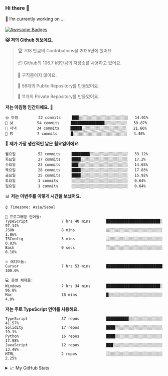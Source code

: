 ### Hi there 👋 
🔭 I’m currently working on ... </br></br>
[![Awesome Badges](https://img.shields.io/badge/Introduce-EN-green.svg)](https://github.com/tlatkdgus1/tlatkdgus1/blob/main/README.md.en)

<!--START_SECTION:waka-->
**🐱 저의 Github 정보에요.** 

> 🏆 708 만큼의 Contributions을 2025년에 했어요
 > 
> 📦 Github의 106.7 kB만큼의 저장소를 사용하고 있어요. 
 > 
> 🚫 구직중이지 않아요.
 > 
> 📜 58개의 Public Repository를 만들었어요. 
 > 
> 🔑 11개의 Private Repository를 만들었어요.  

**저는 아침형 인간이에요. 🐤** 

```text
🌞 아침         22 commits     ███░░░░░░░░░░░░░░░░░░░░░░   14.01% 
🌆 낮　         94 commits     ███████████████░░░░░░░░░░   59.87% 
🌃 저녁         34 commits     █████░░░░░░░░░░░░░░░░░░░░   21.66% 
🌙 밤　         7 commits      █░░░░░░░░░░░░░░░░░░░░░░░░   4.46%

```
📅 **제가 가장 생산적인 날은 월요일이에요.** 

```text
월요일          52 commits     ████████░░░░░░░░░░░░░░░░░   33.12% 
화요일          27 commits     ████░░░░░░░░░░░░░░░░░░░░░   17.2% 
수요일          23 commits     ███░░░░░░░░░░░░░░░░░░░░░░   14.65% 
목요일          28 commits     ████░░░░░░░░░░░░░░░░░░░░░   17.83% 
금요일          25 commits     ████░░░░░░░░░░░░░░░░░░░░░   15.92% 
토요일          1 commits      ░░░░░░░░░░░░░░░░░░░░░░░░░   0.64% 
일요일          1 commits      ░░░░░░░░░░░░░░░░░░░░░░░░░   0.64%

```


📊 **저는 이번주를 이렇게 시간을 보냈어요.** 

```text
⌚︎ Timezone: Asia/Seoul

💬 프로그래밍 언어들: 
TypeScript               7 hrs 40 mins       ████████████████████████░   97.14% 
JSON                     8 mins              ░░░░░░░░░░░░░░░░░░░░░░░░░   1.86% 
TSConfig                 3 mins              ░░░░░░░░░░░░░░░░░░░░░░░░░   0.83% 
Bash                     0 secs              ░░░░░░░░░░░░░░░░░░░░░░░░░   0.18%

🔥 에디터들: 
Cursor                   7 hrs 53 mins       █████████████████████████   100.0%

💻 운영 체제들: 
Windows                  7 hrs 34 mins       ████████████████████████░   96.0% 
Mac                      18 mins             █░░░░░░░░░░░░░░░░░░░░░░░░   4.0%

```

**저는 주로 TypeScript 언어를 사용해요.** 

```text
TypeScript               37 repos            ██████████░░░░░░░░░░░░░░░   41.57% 
Solidity                 17 repos            ████░░░░░░░░░░░░░░░░░░░░░   19.1% 
Python                   16 repos            ████░░░░░░░░░░░░░░░░░░░░░   17.98% 
JavaScript               12 repos            ███░░░░░░░░░░░░░░░░░░░░░░   13.48% 
HTML                     2 repos             ░░░░░░░░░░░░░░░░░░░░░░░░░   2.25%

```



<!--END_SECTION:waka-->

<details>
<summary>📈 My GitHub Stats</summary>
<p align="center"> <img src="https://github-readme-stats.vercel.app/api?username=tlatkdgus1&show_icons=true" alt="tlatkdgus1" />
</details>
